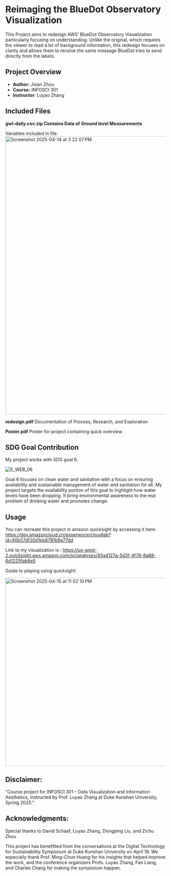 



# Reimaging the BlueDot Observatory Visualization

This Project aims to redesign AWS’ BlueDot Observatory Visualization particularly focusing on understanding. Unlike the original, which requires the viewer to read a lot of background information, this redesign focuses on clarity and allows them to receive the same message BlueDot tries to send directly from the labels.
## Project Overview

- **Author:** Jiean Zhou
- **Course:** INFOSCI 301
- **Instructor**: Luyao Zhang

## Included Files
**gwl-daily.csv.zip Contains Data of Ground level Measurements**

Variables included in file:
<img width="874" alt="Screenshot 2025-04-14 at 3 22 07 PM" src="https://github.com/user-attachments/assets/dbb59716-285f-4bc5-bed3-584baa9c99b5" />


**redesign.pdf**
Documentation of Process, Research, and Exploration


**Poster.pdf**
Poster for project containing quick overview

## SDG Goal Contribution

My project works with SDG goal 6.

![E_WEB_06](https://github.com/user-attachments/assets/ee55b178-6a47-41c4-8508-c4e4fc7ccef3)

 Goal 6 focuses on clean water and sanitation with a focus on ensuring availability and sustainable management of water and sanitation for all. My project targets the availability portion of this goal to highlight how water levels have been dropping. It bring environmental awareness to the real problem of drinking water and promotes change.


## Usage

You can recreate this project in amazon quicksight by accessing it here:
https://dev.amazoncloud.cn/experience/cloudlab?id=66b57df20d1eb8781b9a77dd

Link to my visualization is : 
https://us-west-2.quicksight.aws.amazon.com/sn/analyses/93a4127a-5d3f-4f78-8a88-6d1225fab8e5

Guide to playing using quicksight:

<img width="591" alt="Screenshot 2025-04-15 at 11 02 10 PM" src="https://github.com/user-attachments/assets/ff0826a4-5114-41f0-a4e2-d39397200674" />

## Disclaimer:
“Course project for INFOSCI 301 – Data Visualization and Information Aesthetics,
instructed by Prof. Luyao Zhang at Duke Kunshan University, Spring 2025.”

 ## Acknowledgments:
Special thanks to David Schaaf, Luyao Zhang, Dongping Liu, and Zichu Zhou

This project has benefitted from the conversations at the Digital Technology for Sustainability Symposium at Duke Kunshan University on April 18. We especially thank Prof. Ming-Chun Huang for his insights that helped improve the work, and the conference organizers Profs. Luyao Zhang, Fan Liang, and Charles Chang for making the symposium happen.



